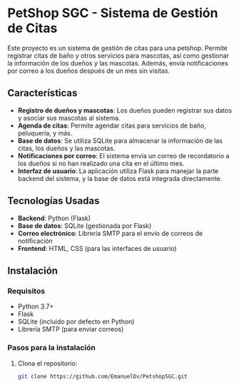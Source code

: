 # PetShop SGC - Sistema de Gestión de Citas

Este proyecto es un sistema de gestión de citas para una petshop. Permite registrar citas de baño y otros servicios para mascotas, así como gestionar la información de los dueños y las mascotas. Además, envía notificaciones por correo a los dueños después de un mes sin visitas.

## Características

- **Registro de dueños y mascotas**: Los dueños pueden registrar sus datos y asociar sus mascotas al sistema.
- **Agenda de citas**: Permite agendar citas para servicios de baño, peluquería, y más.
- **Base de datos**: Se utiliza SQLite para almacenar la información de las citas, los dueños y las mascotas.
- **Notificaciones por correo**: El sistema envía un correo de recordatorio a los dueños si no han realizado una cita en el último mes.
- **Interfaz de usuario**: La aplicación utiliza Flask para manejar la parte backend del sistema, y la base de datos está integrada directamente.

## Tecnologías Usadas

- **Backend**: Python (Flask)
- **Base de datos**: SQLite (gestionada por Flask)
- **Correo electrónico**: Librería SMTP para el envío de correos de notificación
- **Frontend**: HTML, CSS (para las interfaces de usuario)

## Instalación

### Requisitos

- Python 3.7+
- Flask
- SQLite (incluido por defecto en Python)
- Librería SMTP (para enviar correos)

### Pasos para la instalación

1. Clona el repositorio:
   ```bash
   git clone https://github.com/EmanuelDv/PetshopSGC.git
